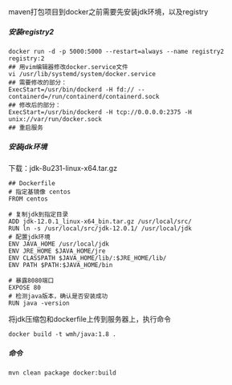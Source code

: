 maven打包项目到docker之前需要先安装jdk环境，以及registry 
##### 安装registry2
```shell script
docker run -d -p 5000:5000 --restart=always --name registry2 registry:2
## 用vim编辑器修改docker.service文件
vi /usr/lib/systemd/system/docker.service
## 需要修改的部分：
ExecStart=/usr/bin/dockerd -H fd:// --containerd=/run/containerd/containerd.sock
## 修改后的部分：
ExecStart=/usr/bin/dockerd -H tcp://0.0.0.0:2375 -H unix://var/run/docker.sock
## 重启服务
```
##### 安装jdk环境
下载：jdk-8u231-linux-x64.tar.gz

```properties
## Dockerfile
# 指定基镜像 centos
FROM centos
 
# 复制jdk到指定目录
ADD jdk-12.0.1_linux-x64_bin.tar.gz /usr/local/src/
RUN ln -s /usr/local/src/jdk-12.0.1/ /usr/local/jdk
# 配置jdk环境
ENV JAVA_HOME /usr/local/jdk
ENV JRE_HOME $JAVA_HOME/jre
ENV CLASSPATH $JAVA_HOME/lib/:$JRE_HOME/lib/
ENV PATH $PATH:$JAVA_HOME/bin
 
# 暴露8080端口
EXPOSE 80
# 检测java版本，确认是否安装成功
RUN java -version
```
将jdk压缩包和dockerfile上传到服务器上，执行命令
```shell script
docker build -t wmh/java:1.8 .
```




##### 命令
```shell script
mvn clean package docker:build
```


